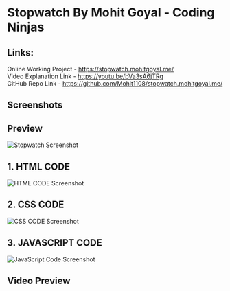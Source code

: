 # Stopwatch By Mohit Goyal - Coding Ninjas <br>
## Links: <br>
Online Working Project - https://stopwatch.mohitgoyal.me/<br>
Video Explanation Link  - https://youtu.be/bVa3sA6jTRg <br>
GitHub Repo Link - https://github.com/Mohit1108/stopwatch.mohitgoyal.me/ <br>

## Screenshots <br>
## Preview <br>
  <img src="https://github.com/Mohit1108/stopwatch.mohitgoyal.me/blob/main/assets/screenshot-stopwatch.jpg?raw=true" alt="Stopwatch Screenshot" srcset=""> <br>
## 1. HTML CODE <br>
  <img src="https://github.com/Mohit1108/stopwatch.mohitgoyal.me/blob/main/assets/index%20code.jpg?raw=true" alt="HTML CODE Screenshot" srcset=""> <br>
## 2. CSS CODE <br>
  <img src="https://github.com/Mohit1108/stopwatch.mohitgoyal.me/blob/main/assets/Css%20Code.jpg?raw=true" alt="CSS CODE Screenshot" srcset=""> <br>
## 3. JAVASCRIPT CODE <br>
  <img src="https://github.com/Mohit1108/stopwatch.mohitgoyal.me/blob/main/assets/javscript%20code.jpg?raw=true" alt="JavaScript Code Screenshot" srcset=""> <br>
## Video Preview <br>

